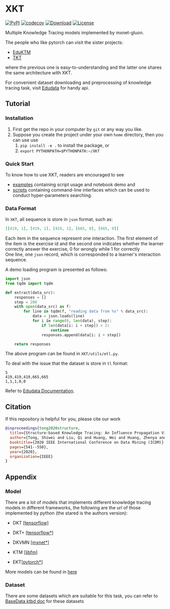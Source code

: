 # XKT

[![PyPI](https://img.shields.io/pypi/v/XKT.svg)](https://pypi.python.org/pypi/XKT)
[![codecov](https://codecov.io/gh/tswsxk/XKT/branch/master/graph/badge.svg)](https://codecov.io/gh/tswsxk/XKT)
[![Download](https://img.shields.io/pypi/dm/XKT.svg?style=flat)](https://pypi.python.org/pypi/XKT)
[![License](https://img.shields.io/github/license/bigdata-ustc/XKT)](LICENSE)


Multiple Knowledge Tracing models implemented by mxnet-gluon.

The people who like pytorch can visit the sister projects: 
* [EduKTM](https://github.com/bigdata-ustc/EduKTM)
* [TKT](https://github.com/bigdata-ustc/TKT)

where the previous one is easy-to-understanding and 
the latter one shares the same architecture with XKT. 

For convenient dataset downloading and preprocessing of knowledge tracing task, 
visit [Edudata](https://github.com/bigdata-ustc/EduData) for handy api.


## Tutorial

### Installation

1. First get the repo in your computer by `git` or any way you like.
2. Suppose you create the project under your own `home` directory, then you can use use 
    1. `pip install -e .` to install the package, or
    2. `export PYTHONPATH=$PYTHONPATH:~/XKT`

### Quick Start

To know how to use XKT, readers are encouraged to see 
* [examples](examples) containing script usage and notebook demo and
* [scripts](scripts) containing command-line interfaces which can be used to conduct hyper-parameters searching. 

### Data Format
In `XKT`, all sequence is store in `json` format, such as:
```json
[[419, 1], [419, 1], [419, 1], [665, 0], [665, 0]]
```
Each item in the sequence represent one interaction. The first element of the item is the exercise id 
and the second one indicates whether the learner correctly answer the exercise, 0 for wrongly while 1 for correctly  
One line, one `json` record, which is corresponded to a learner's interaction sequence.

A demo loading program is presented as follows:
```python
import json
from tqdm import tqdm

def extract(data_src):
    responses = []
    step = 200
    with open(data_src) as f:
        for line in tqdm(f, "reading data from %s" % data_src):
            data = json.loads(line)
            for i in range(0, len(data), step):
                if len(data[i: i + step]) < 2:
                    continue
                responses.append(data[i: i + step])

    return responses
```
The above program can be found in `XKT/utils/etl.py`. 

To deal with the issue that the dataset is store in `tl` format:

```text
5
419,419,419,665,665
1,1,1,0,0
```

Refer to [Edudata Documentation](https://github.com/bigdata-ustc/EduData#format-converter).


## Citation

If this repository is helpful for you, please cite our work

```bibtex
@inproceedings{tong2020structure,
  title={Structure-based Knowledge Tracing: An Influence Propagation View},
  author={Tong, Shiwei and Liu, Qi and Huang, Wei and Huang, Zhenya and Chen, Enhong and Liu, Chuanren and Ma, Haiping and Wang, Shijin},
  booktitle={2020 IEEE International Conference on Data Mining (ICDM)},
  pages={541--550},
  year={2020},
  organization={IEEE}
}
```


## Appendix

### Model
There are a lot of models that implements different knowledge tracing models in different frameworks, 
the following are the url of those implemented by python (the stared is the authors version):

* DKT [[tensorflow]](https://github.com/mhagiwara/deep-knowledge-tracing)

* DKT+ [[tensorflow*]](https://github.com/ckyeungac/deep-knowledge-tracing-plus)

* DKVMN [[mxnet*]](https://github.com/jennyzhang0215/DKVMN)

* KTM [[libfm]](https://github.com/jilljenn/ktm)

* EKT[[pytorch*]](https://github.com/bigdata-ustc/ekt)

More models can be found in [here](https://paperswithcode.com/task/knowledge-tracing)

### Dataset
There are some datasets which are suitable for this task, 
you can refer to [BaseData ktbd doc](https://github.com/bigdata-ustc/EduData/blob/master/docs/ktbd.md) 
for these datasets 
